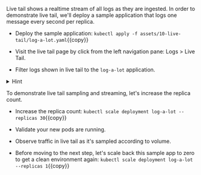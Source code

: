 Live tail shows a realtime stream of all logs as they are ingested. In order to demonstrate live tail, we'll deploy a sample application that logs one message every second per replica.

* Deploy the sample application:
`kubectl apply -f assets/10-live-tail/log-a-lot.yaml`{{copy}}

* Visit the live tail page by click from the left navigation pane: Logs > Live Tail.

* Filter logs shown in live tail to the `log-a-lot` application.

<details>
<summary>Hint</summary>
Logs can be filtered by any facet or tag. <br/> <br/>

Find the tags on the `log-a-lot` application using `kubectl describe pod`.
</details>

To demonstrate live tail sampling and streaming, let's increase the replica count.

* Increase the replica count:
`kubectl scale deployment log-a-lot --replicas 30`{{copy}}

* Validate your new pods are running.

* Observe traffic in live tail as it's sampled according to volume.

* Before moving to the next step, let's scale back this sample app to zero to
  get a clean environment again:
`kubectl scale deployment log-a-lot --replicas 1`{{copy}}
